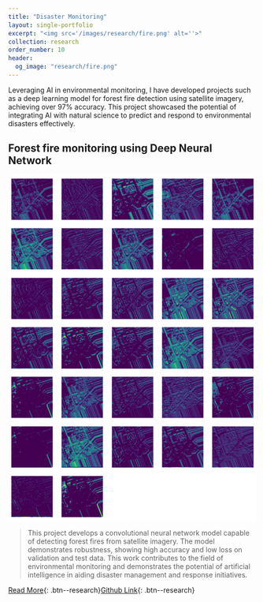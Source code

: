 ```yaml
---
title: "Disaster Monitoring"
layout: single-portfolio
excerpt: "<img src='/images/research/fire.png' alt=''>"
collection: research
order_number: 10
header: 
  og_image: "research/fire.png"
---
```



Leveraging AI in environmental monitoring, I have developed projects such as a deep learning model for forest fire detection using satellite imagery, achieving over 97% accuracy. This project showcased the potential of integrating AI with natural science to predict and respond to environmental disasters effectively.



## Forest fire monitoring using Deep Neural Network

![](/images/research/fire.png)

> This project develops a convolutional neural network model capable of detecting forest fires from satellite imagery. The model demonstrates robustness, showing high accuracy and low loss on validation and test data. This work contributes to the field of environmental monitoring and demonstrates the potential of artificial intelligence in aiding disaster management and response initiatives.

[Read More](/files/pdf/research/fire.pdf){: .btn--research}[Github Link](https://github.com/SigaoLi/UT_DL_Forest_Fire_Monitoring){: .btn--research} 

